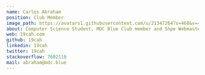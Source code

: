 ```yaml
---
name: Carlos Abraham
position: Club Member
image_path: https://avatars1.githubusercontent.com/u/21347264?s=460&v=4
about: Computer Science Student, MDC Blue Club member and Shpe Webmaster
web: 19cah.com
github: 19cah
linkedin: 19cah
twitter: 19cah
stackoverflow: 7602110
mail: abraham@mdc.blue
---
```

